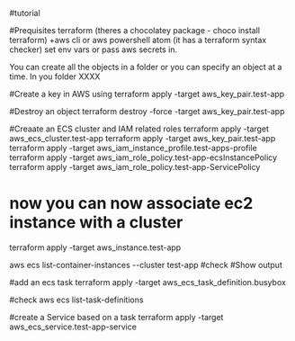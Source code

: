 #tutorial

#Prequisites
terraform (theres a chocolatey package - choco install terraform) +aws cli or aws powershell
atom (it has a terraform syntax checker)
set env vars or pass aws secrets in.

You can create all the objects in a folder or you can specify an object at a time.
In you folder XXXX

#Create a key in AWS using
terraform apply -target aws_key_pair.test-app

#Destroy an object
terraform destroy -force -target aws_key_pair.test-app

#Creaate an ECS cluster and IAM related roles
terraform apply -target aws_ecs_cluster.test-app
terraform apply -target aws_key_pair.test-app
terraform apply -target aws_iam_instance_profile.test-apps-profile
terraform apply -target aws_iam_role_policy.test-app-ecsInstancePolicy
terraform apply -target aws_iam_role_policy.test-app-ServicePolicy

# now you can now associate ec2 instance with a cluster
terraform apply -target aws_instance.test-app

aws ecs list-container-instances --cluster test-app
#check
#Show output

#add an ecs task
terraform apply -target aws_ecs_task_definition.busybox

#check
aws ecs list-task-definitions

#create a Service based on a task
terraform apply -target aws_ecs_service.test-app-service
